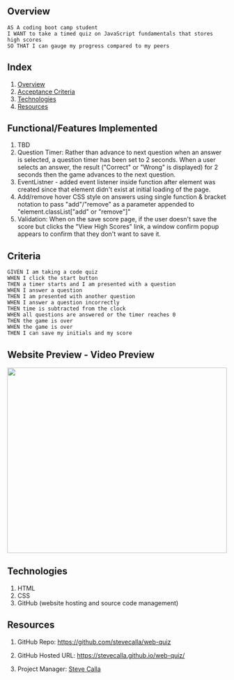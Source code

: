 
## Overview

```
AS A coding boot camp student
I WANT to take a timed quiz on JavaScript fundamentals that stores high scores
SO THAT I can gauge my progress compared to my peers
```

## Index

<!-- <details><summary></summary> -->

1. [Overview](#overview)
2. [Acceptance Criteria](#criteria)
4. [Technologies](#technologies)
6. [Resources](#resources)

## Functional/Features Implemented

1. TBD
2. Question Timer: Rather than advance to next question when an answer is selected, a question timer has been set to 2 seconds. When a user selects an answer, the result ("Correct" or "Wrong" is displayed) for 2 seconds then the game advances to the next question.
3. EventListner - added event listener inside function after element was created since that element didn't exist at initial loading of the page.
4. Add/remove hover CSS style on answers using single function & bracket notation to pass "add"/"remove" as a parameter appended to "element.classList["add" or "remove"]"
5. Validation: When on the save score page, if the user doesn't save the score but clicks the "View High Scores" link, a window confirm popup appears to confirm that they don't want to save it.

## Criteria

```
GIVEN I am taking a code quiz
WHEN I click the start button
THEN a timer starts and I am presented with a question
WHEN I answer a question
THEN I am presented with another question
WHEN I answer a question incorrectly
THEN time is subtracted from the clock
WHEN all questions are answered or the timer reaches 0
THEN the game is over
WHEN the game is over
THEN I can save my initials and my score
```

## Website Preview - Video Preview

<img src="https://media.giphy.com/media/vyRpm5Rk0Ab5LBYt8T/giphy-downsized-large.gif" width="100%" height="425"/>

## Technologies

1. HTML
2. CSS
3. GitHub (website hosting and source code management)

## Resources

1. GitHub Repo: <https://github.com/stevecalla/web-quiz>

2. GitHub Hosted URL: <https://stevecalla.github.io/web-quiz/>

3. Project Manager: [Steve Calla](https://github.com/stevecalla)